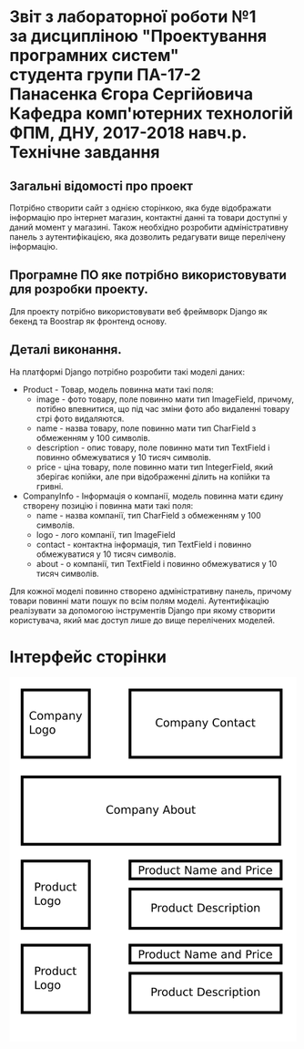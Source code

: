 # Звіт з лабораторної роботи №1<br />за дисципліною "Проектування програмних систем"<br />студента групи ПА-17-2<br />Панасенка Єгора Сергійовича<br />Кафедра комп'ютерних технологій<br />ФПМ, ДНУ, 2017-2018 навч.р.<br />Технічне завдання

## Загальні відомості про проект

Потрібно створити сайт з однією сторінкою, яка буде відображати інформацію про інтернет магазин, контактні данні та товари доступні у даний момент у магазині. Також необхідно розробити адміністративну панель з аутентифікацією, яка дозволить редагувати вище перелічену інформацію.

## Програмне ПО яке потрібно використовувати для розробки проекту.

Для проекту потрібно використовувати веб фреймворк Django як бекенд та Boostrap як фронтенд основу.

## Деталі виконання.

На платформі Django потрібно розробити такі моделі даних:

* Product - Товар, модель повинна мати такі поля:
    * image - фото товару, поле повинно мати тип ImageField, причому, потібно впевнитися, що під час зміни фото або видаленні товару стрі фото видаляются.
    * name - назва товару, поле повинно мати тип CharField з обмеженням у 100 символів.
    * description - опис товару, поле повинно мати тип TextField і повинно обмежуватися у 10 тисяч символів.
    * price - ціна товару, поле повинно мати тип IntegerField, який зберігає копійки, але при відображенні ділить на копійки та гривні.
* CompanyInfo - Інформація о компанії, модель повинна мати єдину створену позицію і повинна мати такі поля:
    * name - назва компанії, тип CharField з обмеженням у 100 символів.
    * logo - лого компанії, тип ImageField
    * contact - контактна інформація, тип TextField і повинно обмежуватися у 10 тисяч символів.
    * about - о компанії, тип TextField і повинно обмежуватися у 10 тисяч символів.

Для кожної моделі повинно створено адміністративну панель, причому товари повинні мати пошук по всім полям моделі. Аутентифікацію реалізувати за допомогою інструментів Django при якому створити користувача, який має доступ лише до вище перелічених моделей.

# Інтерфейс сторінки

![Interface](interface.svg)
